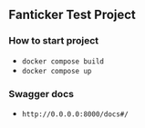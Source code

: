 ## Fanticker Test Project

### How to start project

+ `docker compose build`
+ `docker compose up`

### Swagger docs

+ `http://0.0.0.0:8000/docs#/`

